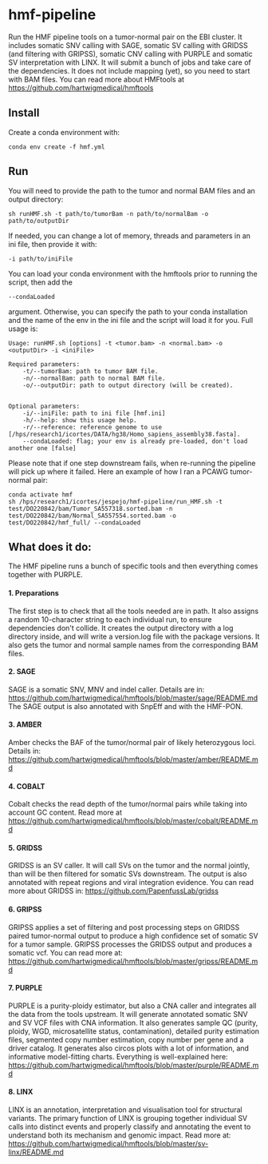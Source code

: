 # hmf-pipeline
Run the HMF pipeline tools on a tumor-normal pair on the EBI cluster. It includes somatic SNV calling with SAGE, somatic SV calling with GRIDSS (and filtering with GRIPSS), somatic CNV calling with PURPLE and somatic SV interpretation with LINX. It will submit a bunch of jobs and take care of the dependencies. It does not include mapping (yet), so you need to start with BAM files. You can read more about HMFtools at https://github.com/hartwigmedical/hmftools 

## Install
Create a conda environment with:
```
conda env create -f hmf.yml
```
## Run
You will need to provide the path to the tumor and normal BAM files and an output directory:
```
sh runHMF.sh -t path/to/tumorBam -n path/to/normalBam -o path/to/outputDir
```
If needed, you can change a lot of memory, threads and parameters in an ini file, then provide it with:
```
-i path/to/iniFile
```
You can load your conda environment with the hmftools prior to running the script, then add the 
```
--condaLoaded
``` 
argument. Otherwise, you can specify the path to your conda installation and the name of the env in the ini file and the script will load it for you. 
Full usage is:
```
Usage: runHMF.sh [options] -t <tumor.bam> -n <normal.bam> -o <outputDir> -i <iniFile>

Required parameters:
	-t/--tumorBam: path to tumor BAM file.
	-n/--normalBam: path to normal BAM file.
	-o/--outputDir: path to output directory (will be created).
	

Optional parameters:
	-i/--iniFile: path to ini file [hmf.ini]
	-h/--help: show this usage help.
	-r/--reference: reference genome to use [/hps/research1/icortes/DATA/hg38/Homo_sapiens_assembly38.fasta].
	--condaLoaded: flag; your env is already pre-loaded, don't load another one [false]
```
Please note that if one step downstream fails, when re-running the pipeline will pick up where it failed. 
Here an example of how I ran a PCAWG tumor-normal pair:
```
conda activate hmf
sh /hps/research1/icortes/jespejo/hmf-pipeline/run_HMF.sh -t test/DO220842/bam/Tumor_SA557318.sorted.bam -n test/DO220842/bam/Normal_SA557554.sorted.bam -o test/DO220842/hmf_full/ --condaLoaded
```


## What does it do:
The HMF pipeline runs a bunch of specific tools and then everything comes together with PURPLE. 
#### 1. Preparations
The first step is to check that all the tools needed are in path. It also assigns a random 10-character string to each individual run, to ensure dependencies don't collide. It creates the output directory with a log directory inside, and will write a version.log file with the package versions. It also gets the tumor and normal sample names from the corresponding BAM files. 

#### 2. SAGE
SAGE is a somatic SNV, MNV and indel caller. Details are in: https://github.com/hartwigmedical/hmftools/blob/master/sage/README.md
The SAGE output is also annotated with SnpEff and with the HMF-PON. 

#### 3. AMBER
Amber checks the BAF of the tumor/normal pair of likely heterozygous loci. Details in: https://github.com/hartwigmedical/hmftools/blob/master/amber/README.md

#### 4. COBALT
Cobalt checks the read depth of the tumor/normal pairs while taking into account GC content. Read more at https://github.com/hartwigmedical/hmftools/blob/master/cobalt/README.md

#### 5. GRIDSS
GRIDSS is an SV caller. It will call SVs on the tumor and the normal jointly, than will be then filtered for somatic SVs downstream. The output is also annotated with repeat regions and viral integration evidence. You can read more about GRIDSS in: https://github.com/PapenfussLab/gridss

#### 6. GRIPSS
GRIPSS applies a set of filtering and post processing steps on GRIDSS paired tumor-normal output to produce a high confidence set of somatic SV for a tumor sample. GRIPSS processes the GRIDSS output and produces a somatic vcf. You can read more at: https://github.com/hartwigmedical/hmftools/blob/master/gripss/README.md

#### 7. PURPLE
PURPLE is a purity-ploidy estimator, but also a CNA caller and integrates all the data from the tools upstream. It will generate annotated somatic SNV and SV VCF files with CNA information. It also generates sample QC (purity, ploidy, WGD, microsatellite status, contamination), detailed purity estimation files, segmented copy number estimation, copy number per gene and a driver catalog. It generates also circos plots with a lot of information, and informative model-fitting charts. Everything is well-explained here: https://github.com/hartwigmedical/hmftools/blob/master/purple/README.md

#### 8. LINX
LINX is an annotation, interpretation and visualisation tool for structural variants. The primary function of LINX is grouping together individual SV calls into distinct events and properly classify and annotating the event to understand both its mechanism and genomic impact. Read more at: https://github.com/hartwigmedical/hmftools/blob/master/sv-linx/README.md
